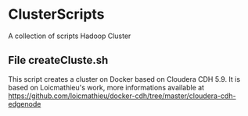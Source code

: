# ClusterScripts
A collection of scripts Hadoop Cluster

## File createCluste.sh
This script creates a cluster on Docker based on Cloudera CDH 5.9. 
It is based on Loicmathieu's work, more informations available at https://github.com/loicmathieu/docker-cdh/tree/master/cloudera-cdh-edgenode
